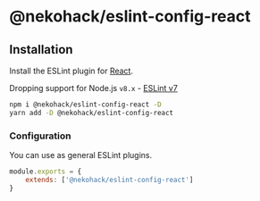 # @nekohack/eslint-config-react

## Installation

Install the ESLint plugin for [React](https://ja.reactjs.org/).

Dropping support for Node.js `v8.x` - [ESLint v7](https://eslint.org/blog/2020/02/whats-coming-in-eslint-7.0.0)

```bash
npm i @nekohack/eslint-config-react -D
yarn add -D @nekohack/eslint-config-react
```

### Configuration

You can use as general ESLint plugins.

```js
module.exports = {
    extends: ['@nekohack/eslint-config-react']
}
```
